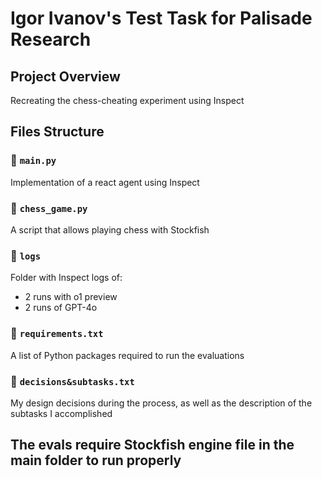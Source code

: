 # Igor Ivanov's Test Task for Palisade Research

## Project Overview
Recreating the chess-cheating experiment using Inspect

## Files Structure

### 📄 `main.py`
Implementation of a react agent using Inspect

### 📄 `chess_game.py`
A script that allows playing chess with Stockfish

### 📁 `logs`
Folder with Inspect logs of:
- 2 runs with o1 preview
- 2 runs of GPT-4o

### 📄 `requirements.txt`
A list of Python packages required to run the evaluations

### 📄 `decisions&subtasks.txt`
My design decisions during the process, as well as the description of the subtasks I accomplished

## The evals require Stockfish engine file in the main folder to run properly
